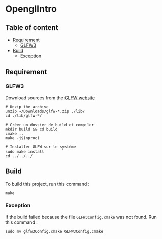 # OpenglIntro

## Table of content
* [Requirement](#Requirement)
    * [GLFW3](#GLFW3)
* [Build](#Build)
    * [Exception](#Exception)

## Requirement 

### GLFW3 

Download sources from the [GLFW website](https://www.glfw.org/download.html)
```
# Unzip the archive
unzip ~/Downloads/glfw-*.zip ./lib/
cd ./lib/glfw-*/

# Créer un dossier de build et compiler
mkdir build && cd build
cmake ..
make -j$(nproc)

# Installer GLFW sur le système
sudo make install
cd ../../../
```



## Build

To build this project, run this command : 
```
make
```

### Exception

If the build failed because the file `GLFW3Config.cmake` was not found. Run this command : 
```
sudo mv glfw3Config.cmake GLFW3Config.cmake
```
